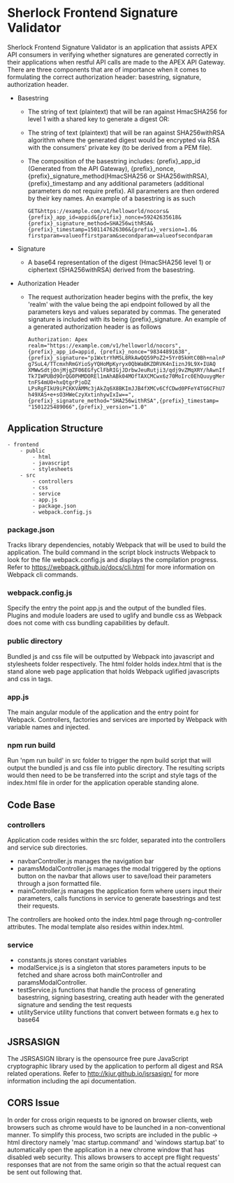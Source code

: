 # Sherlock Frontend Signature Validator
Sherlock Frontend Signature Validator is an application that assists APEX API consumers in verifying whether signatures 
are generated correctly in their applications when restful API calls are made to the APEX API Gateway. There are three components
that are of importance when it comes to formulating the correct authorization header: basestring, signature, authorization header.

- Basestring
    - The string of text (plaintext) that will be ran against HmacSHA256 for level 1 with a shared key to generate a digest OR:
    - The string of text (plaintext) that will be ran against SHA256withRSA algorithm where the generated digest would be 
    encrypted via RSA with the consumers' private key (to be derived from a PEM file).
    - The composition of the basestring includes: {prefix}_app_id (Generated from the API Gateway), {prefix}_nonce, {prefix}_signature_method(HmacSHA256 or SHA256withRSA), 
    {prefix}_timestamp and any additional parameters (additional parameters do not require prefix). All parameters are then ordered by 
    their key names.
    An example of a basestring is as such

        ``
        GET&https://example.com/v1/helloworld/nocors&{prefix}_app_id=appid&{prefix}_nonce=59242635618&
        {prefix}_signature_method=SHA256withRSA&{prefix}_timestamp=1501147626306&{prefix}_version=1.0&
        firstparam=valueoffirstparam&secondparam=valueofsecondparam
        ``

- Signature
    - A base64 representation of the digest (HmacSHA256 level 1) or ciphertext (SHA256withRSA) derived from the basestring.

- Authorization Header 
    - The request authorization header begins with the prefix, the key 'realm' with the value being the api endpoint followed 
    by all the parameters keys and values separated by commas. The generated signature is included with its being {prefix}_signature. 
    An example of a generated authorization header is as follows

        ``
        Authorization: Apex realm="https://example.com/v1/helloworld/nocors",{prefix}_app_id=appid,
        {prefix}_nonce="98344891638",{prefix}_signature="p1WxtrYhM5L8RkAwQQ59PoZ2+5Yr05kHtC0Bh+nalnPg7SuL4/TTcmxhRmGYioSyYQHoMpKyryx0QbWaBKZDRVK4nIiznJ9L9X+IUAQ
        XMWwSdtjOnjMjgZF06EGfyClFbRIGjJDrbwJeuRutji3/qdj9vZMqXRY/hAwnIfTk7IWPUBd9OrQG0PHMDOREl1mAhABk04MOfTAXCMCwx6z70MoIrc0EhQuuygMertnFS4mU0+hxQtgrPjoDZ
        LPsRgFIkU9iPCKKVAMMc3jAkZq6X8BKImJJB4fXMCv6CfCDwd0PFeY4TG6CFhU7h49XAS+e+sO3HWeCzyXxtinhywIxIw==",{prefix}_signature_method="SHA256withRSA",{prefix}_timestamp=
        "1501225489066",{prefix}_version="1.0"
        ``

## Application Structure
```
- frontend
    - public
        - html
        - javascript
        - stylesheets
    - src
        - controllers
        - css
        - service
        - app.js 
        - package.json
        - webpack.config.js
```

### package.json
Tracks library dependencies, notably Webpack that will be used to build the application. The build command in the script block 
instructs Webpack to look for the file webpack.config.js and displays the compilation progress. Refer to 
https://webpack.github.io/docs/cli.html for more information on Webpack cli commands.

### webpack.config.js
Specify the entry the point app.js and the output of the bundled files. Plugins and module loaders are used to uglify and 
bundle css as Webpack does not come with css bundling capabilities by default.

### public directory
Bundled js and css file will be outputted by Webpack into javascript and stylesheets folder respectively. The html folder 
holds index.html that is the stand alone web page application that holds Webpack uglified javascripts and css in tags. 

### app.js
The main angular module of the application and the entry point for Webpack. Controllers, factories and services are imported 
by Webpack with variable names and injected.

### npm run build
Run 'npm run build' in src folder to trigger the npm build script that will output the bundled js and css file into public
directory. The resulting scripts would then need to be be transferred into the script and style tags of the index.html file 
in order for the application operable standing alone.

## Code Base
### controllers
Application code resides within the src folder, separated into the controllers and service sub directories. 
 - navbarController.js manages the navigation bar
 - paramsModalController.js manages the modal triggered by the options button on the navbar that allows user to save/load their parameters 
 through a json formatted file. 
 - mainController.js manages the application form where users input their parameters, calls functions in service to generate 
 basestrings and test their requests. 

The controllers are hooked onto the index.html page through ng-controller attributes. The modal template also resides
 within index.html.
### service
- constants.js stores constant variables
- modalService.js is a singleton that stores parameters inputs to be fetched and share across both mainController and paramsModalController.
- testService.js functions that handle the process of generating basestring, signing basestring, creating auth header with the generated signature and sending the
test requests
- utilityService utility functions that convert between formats e.g hex to base64

## JSRSASIGN
The JSRSASIGN library is the opensource free pure JavaScript cryptographic library used by the application to perform all digest and RSA related 
operations. Refer to http://kjur.github.io/jsrsasign/ for more information including the api documentation.

## CORS Issue
In order for cross origin requests to be ignored on browser clients, web browsers such as chrome would have to be launched in a non-conventional manner.
To simplify this process, two scripts are included in the public -> html directory namely 'mac startup.command' and 'windows startup.bat' to automatically
open the application in a new chrome window that has disabled web security. This allows browsers to accept pre flight requests' responses that are not from
the same origin so that the actual request can be sent out following that.

